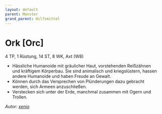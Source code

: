 ```yaml
---
layout: default
parent: Monster
grand_parent: Hilfsmittel
---
```


# Ork [Orc]
4 TP, 1 Rüstung, 14 ST, 8 WK, Axt (W8)
- Hässliche Humanoide mit gräulicher Haut, vorstehenden Reißzähnen und kräftigem Körperbau. Sie sind animalisch und kriegslüstern, hassen andere Humanoide und haben Freude an Gewalt.
- Können durch das Versprechen von Plünderungen dazu gebracht werden, sich Armeen anzuschließen.
- Verstecken sich unter der Erde, manchmal zusammen mit Ogern und Trollen.

*Autor: [xenio](https://xenioinabottle.blogspot.com)*
